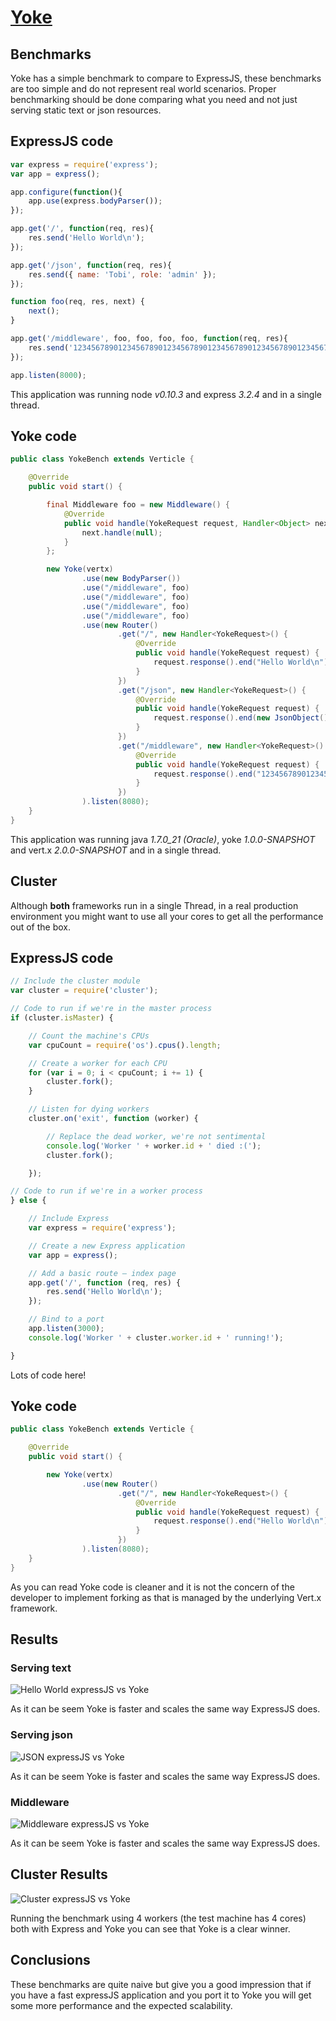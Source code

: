 # [Yoke](/)

## Benchmarks

Yoke has a simple benchmark to compare to ExpressJS, these benchmarks are too simple and do not represent real world
scenarios. Proper benchmarking should be done comparing what you need and not just serving static text or json
resources.

## ExpressJS code

``` javascript
var express = require('express');
var app = express();

app.configure(function(){
    app.use(express.bodyParser());
});

app.get('/', function(req, res){
    res.send('Hello World\n');
});

app.get('/json', function(req, res){
    res.send({ name: 'Tobi', role: 'admin' });
});

function foo(req, res, next) {
    next();
}

app.get('/middleware', foo, foo, foo, foo, function(req, res){
    res.send('1234567890123456789012345678901234567890123456789012345678901234567890123456789012345678901234567890');
});

app.listen(8000);
```

This application was running node *v0.10.3* and express *3.2.4* and in a single thread.


## Yoke code

``` java
public class YokeBench extends Verticle {

    @Override
    public void start() {

        final Middleware foo = new Middleware() {
            @Override
            public void handle(YokeRequest request, Handler<Object> next) {
                next.handle(null);
            }
        };

        new Yoke(vertx)
                .use(new BodyParser())
                .use("/middleware", foo)
                .use("/middleware", foo)
                .use("/middleware", foo)
                .use("/middleware", foo)
                .use(new Router()
                        .get("/", new Handler<YokeRequest>() {
                            @Override
                            public void handle(YokeRequest request) {
                                request.response().end("Hello World\n");
                            }
                        })
                        .get("/json", new Handler<YokeRequest>() {
                            @Override
                            public void handle(YokeRequest request) {
                                request.response().end(new JsonObject().putString("name", "Tobi").putString("role", "admin"));
                            }
                        })
                        .get("/middleware", new Handler<YokeRequest>() {
                            @Override
                            public void handle(YokeRequest request) {
                                request.response().end("1234567890123456789012345678901234567890123456789012345678901234567890123456789012345678901234567890");
                            }
                        })
                ).listen(8080);
    }
}
```

This application was running java *1.7.0_21 (Oracle)*, yoke *1.0.0-SNAPSHOT* and vert.x *2.0.0-SNAPSHOT* and in a single
thread.


## Cluster

Although **both** frameworks run in a single Thread, in a real production environment you might want to use all your
cores to get all the performance out of the box.


## ExpressJS code

``` javascript
// Include the cluster module
var cluster = require('cluster');

// Code to run if we're in the master process
if (cluster.isMaster) {

    // Count the machine's CPUs
    var cpuCount = require('os').cpus().length;

    // Create a worker for each CPU
    for (var i = 0; i < cpuCount; i += 1) {
        cluster.fork();
    }

    // Listen for dying workers
    cluster.on('exit', function (worker) {

        // Replace the dead worker, we're not sentimental
        console.log('Worker ' + worker.id + ' died :(');
        cluster.fork();

    });

// Code to run if we're in a worker process
} else {

    // Include Express
    var express = require('express');

    // Create a new Express application
    var app = express();

    // Add a basic route – index page
    app.get('/', function (req, res) {
        res.send('Hello World\n');
    });

    // Bind to a port
    app.listen(3000);
    console.log('Worker ' + cluster.worker.id + ' running!');

}
```

Lots of code here!

## Yoke code

``` java
public class YokeBench extends Verticle {

    @Override
    public void start() {

        new Yoke(vertx)
                .use(new Router()
                        .get("/", new Handler<YokeRequest>() {
                            @Override
                            public void handle(YokeRequest request) {
                                request.response().end("Hello World\n");
                            }
                        })
                ).listen(8080);
    }
}
```

As you can read Yoke code is cleaner and it is not the concern of the developer to implement forking as that is managed
by the underlying Vert.x framework.


## Results

### Serving text

![Hello World expressJS vs Yoke](text.png)

As it can be seem Yoke is faster and scales the same way ExpressJS does.

### Serving json

![JSON expressJS vs Yoke](json.png)

As it can be seem Yoke is faster and scales the same way ExpressJS does.

### Middleware

![Middleware expressJS vs Yoke](middleware.png)

As it can be seem Yoke is faster and scales the same way ExpressJS does.

## Cluster Results

![Cluster expressJS vs Yoke](cluster.png)

Running the benchmark using 4 workers (the test machine has 4 cores) both with Express and Yoke you can see that Yoke
is a clear winner.

## Conclusions

These benchmarks are quite naive but give you a good impression that if you have a fast expressJS application and you
port it to Yoke you will get some more performance and the expected scalability.